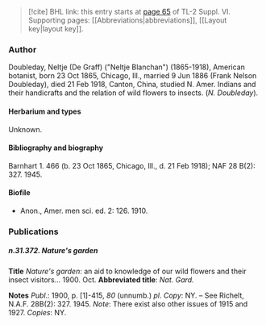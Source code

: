 > [!cite] BHL link: this entry starts at [page 65](https://www.biodiversitylibrary.org/item/103835#page/75/mode/1up) of TL-2 Suppl. VI.
> Supporting pages: [[Abbreviations|abbreviations]], [[Layout key|layout key]].

### Author

Doubleday, Neltje (De Graff) ("Neltje Blanchan") (1865-1918), American botanist, born 23 Oct 1865, Chicago, Ill., married 9 Jun 1886 (Frank Nelson Doubleday), died 21 Feb 1918, Canton, China, studied N. Amer. Indians and their handicrafts and the relation of wild flowers to insects. (*N. Doubleday*).

#### Herbarium and types

Unknown.

#### Bibliography and biography

Barnhart 1. 466 (b. 23 Oct 1865, Chicago, Ill., d. 21 Feb 1918); NAF 28 B(2): 327. 1945.

#### Biofile

- Anon., Amer. men sci. ed. 2: 126. 1910.

### Publications

##### n.31.372. Nature's garden

**Title**
*Nature's garden*: an aid to knowledge of our wild flowers and their insect visitors... 1900. Oct.
**Abbreviated title**: *Nat. Gard.*

**Notes**
*Publ*.: 1900, p. \[1\]-415, *80* (unnumb.) *pl*. *Copy*: NY. – See Richelt, N.A.F. 28B(2): 327. 1945.
*Note*: There exist also other issues of 1915 and 1927. *Copies*: NY.

